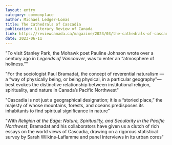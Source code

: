 ```yaml
---
layout: entry
category: commonplace
author: Michael Ledger-Lomas
title: The Cathedrals of Cascadia
publication: Literary Review of Canada
link: https://reviewcanada.ca/magazine/2023/03/the-cathedrals-of-cascadia/
date: 2023-06-11
---
```


"To visit Stanley Park, the Mohawk poet Pauline Johnson wrote over a century ago in *Legends of Vancouver*, was to enter an “atmosphere of holiness.”"

"For the sociologist Paul Bramadat, the concept of reverential naturalism — a “way of physically being, or being physical, in a particular geography”— best evokes the distinctive relationship between institutional religion, spirituality, and nature in Canada’s Pacific Northwest"

"Cascadia is not just a geographical designation; it is a “storied place,” the majesty of whose mountains, forests, and oceans predisposes its inhabitants to find spiritual significance in nature"

"With *Religion at the Edge: Nature, Spirituality, and Secularity in the Pacific Northwest*, Bramadat and his collaborators have given us a clutch of rich essays on the world views of Cascadia, drawing on a rigorous statistical survey by Sarah Wilkins-Laflamme and panel interviews in its urban cores"
